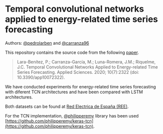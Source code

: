 # Temporal convolutional networks applied to energy-related time series forecasting
Authors: [@pedrolarben](https://github.com/pedrolarben) and [@carranza96](https://github.com/carranza96)

This repository contains the source code from the following [paper](https://www.mdpi.com/2076-3417/10/7/2322).

>Lara-Benítez, P.; Carranza-García, M.; Luna-Romera, J.M.; Riquelme, J.C. Temporal Convolutional Networks Applied to Energy-related Time Series Forecasting. Applied Sciences. 2020; 10(7):2322 (doi: 10.3390/app10072322).

We have conducted experiments for energy-related time series forecasting with diferent TCN architectures and have been compared with LSTM architectures. 

Both datasets can be found at [Red Electrica de España (REE)](https://www.ree.es/en/datos/todate). 

For the TCN implementation, [@philipperemy](https://github.com/philipperemy) library has been used [https://github.com/philipperemy/keras-tcn](https://github.com/philipperemy/keras-tcn).
